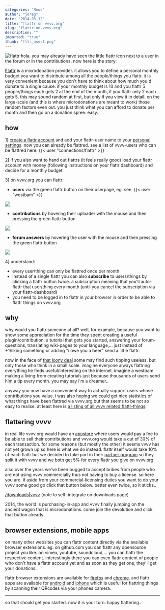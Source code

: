 ```yaml
---
categories: "News"
author: "joreg"
date: "2014-03-12"
title: "flattr on vvvv.org"
slug: "flattr-on-vvvv.org"
description: ""
imported: "true"
thumb: "fltr_user1.png"
---
```



![flattr](http://upload.wikimedia.org/wikipedia/commons/0/0d/Flattr.svg) 
hola. you may already have seen the little flattr icon next to a user in the forum or in the contributions. now here is the story:

[Flattr](http://en.wikipedia.org/wiki/Flattr) is a microdonation provider. it allows you to define a personal monthly budget you want to distribute among all the people/things you flattr. it is very convenient because you don't have to think about how much you'd donate to a single cause. if your monthly budget is 10 and you flattr 5 people/things each gets 2 at the end of the month, if you flattr only 2 each gets 5. this may sound random at first, but only if you view it in detail. on the large-scale (and this is where microdonations are meant to work) those random factors even out. you just think what you can afford to donate per month and then go on a donation spree. easy.

## how
1] [create a flattr account](http://flattr.com/register) and add your flattr-user name to your [personal settings](https://vvvv.org/home/settings/personal). now you can already be flattred. see a list of vvvv-users who can be flattred here: {{< user "connections/flattr" >}}

2] if you also want to hand out flattrs (it feels really good) load your flattr account with money (following instructions on your flattr dashboard) and decide for a monthly budget 

3] on vvvv.org you can flattr:
<!--{SPLIT()}-->
* **users** via the green flattr button on their userpage, eg. see: {{< user "westbam" >}}
<!--~~~-->
![](fltr_user1.png)  
<!--{SPLIT}-->

<!--{SPLIT()}-->
* **contributions** by hovering their uploader with the mouse and then pressing the green flattr button
<!--~~~-->
![](fltr_contributi_r.png)  
<!--{SPLIT}-->

<!--{SPLIT()}-->
* **forum answers** by hovering the user with the mouse and then pressing the green flattr button
<!--~~~-->
![](fltr_forum2.png)  
<!--{SPLIT}-->

4] understand:
* every user/thing can only be flattred once per month
* instead of a single flattr you can also **subscribe** to users/things by clicking a flattr button twice. a subscription meaning that you'll auto-flattr that user/thing every month (until you cancel the subscription via your flattr-dashboard)
* you need to be logged in to flattr in your browser in order to be able to flattr things on vvvv.org

## why
why would you flattr someone at all? well, for example, because you want to show some appreciation for the time they spent creating a useful plugin/contribution, a tutorial that gets you started, answering your forum-questions, translating wiki-pages to your language,... just instead of +1/liking something or adding "i owe you a beer" send a little flattr.

now in the face of [that loony deal](http://www.reuters.com/article/2014/02/20/us-whatsapp-facebook-idUSBREA1I26B20140220) some may find such tipping useless, but only those who think in a small scale. imagine everyone always flattring everything he finds useful/interesting on the internet. imagine a westbam making a living from creating tutorials just because thousands of users send him a tip every month. you may say i'm a dreamer.. 

anyway you now have a convenient way to actually support users whose contributions you value. i was also hoping we could get nice statistics of what things have been flattred via vvvv.org but that seems to be not so easy to realise. at least here is [a listing of all vvvv related flattr-things](https://flattr.com/catalog/search?q=vvvv).

## flattering vvvv
in real life vvvv.org would have an [appstore](http://www.techrepublic.com/blog/software-engineer/app-store-fees-percentages-and-payouts-what-developers-need-to-know/1205/) where users would pay a fee to be able to sell their contributions and vvvv.org would take a cut of 30% of each transaction. for some reasons (but mostly the other) it seems vvvv has not yet grown up so here is what we do instead: flattr itself would take 10% of each flattr but we decided to take part in their [partner program](https://flattr.com/partner) so they split it with vvvv and we both get 5% for every flattr you give on vvvv.org.

also over the years we've been bugged to accept bribes from people who are not using vvvv commercially thus not having to buy a license. so here you are. if aside from your commercial-licensing duties you want to do your vvvv some good go click that button below. better even twice, so it sticks..

[/downloads|vvvv](flattr) (note to self: integrate on downloads page)

2014, the world is purchasing-in-app and vvvv finally jumping on the ancient wagon that is microdonations. come join the devolution and click that button already. 

## browser extensions, mobile apps
on many other websites you can flattr content directly via the available browser extensions. eg. on github.com you can flattr any opensource project you like. on vimeo, youtube, soundcloud,... you can flattr the respective content. interestingly there you can even flattr content of people who don't have a flattr account yet and as soon as they get one, they'll get your donations.

flattr browser extensions are available for [firefox](https://flattr.com/extension) and [chrome](https://chrome.google.com/webstore/detail/flattr/opjnhfkbdoopgfbefgbdkpjnbghffmln?hl=en). and flattr apps are available for [android](https://play.google.com/store/apps/details?id=com.flattr4android.app&hl=en) and [iphone](https://itunes.apple.com/us/app/flattr-manager/id567161273?mt=8) which is useful for flattring things by scanning their QRcodes via your phones camera.

---

so that should get you started. now it is your turn. happy flattering..
